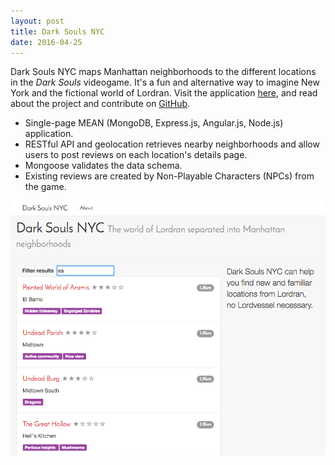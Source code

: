 ```yaml
---
layout: post
title: Dark Souls NYC
date: 2016-04-25
---
```


<div class="row"><p>Dark Souls NYC maps Manhattan neighborhoods to the different locations in the <em>Dark Souls</em> videogame. It's a fun and alternative way to imagine New York and the fictional world of Lordran. Visit the application <a class='link' href='https://darksoulsnyc.herokuapp.com'>here</a>, and read about the project and contribute on <a class='link' href='https://github.com/janaipakos/darksoulsnyc'>GitHub</a>.
  <ul>
  <li>Single-page MEAN (MongoDB, Express.js, Angular.js, Node.js) application.</li>
  <li>RESTful API and geolocation retrieves nearby neighborhoods and allow users to post reviews on each location's details page.</li>
  <li>Mongoose validates the data schema.</li>
  <li>Existing reviews are created by Non-Playable Characters (NPCs) from the game.</li>
  </ul></p>
</div>

<div class="row">

<div class="col-xs-12 col-sm-12 col-md-12 col-lg-12">
<img class='img-fluid img-responsive' src='images/darksoulsnyc.png'>

</div>

</div>
